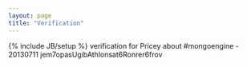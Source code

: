 ```yaml
---
layout: page
title: "Verification"
---
```

{% include JB/setup %}
verification for Pricey about #mongoengine - 20130711 jem7opasUgibAthlonsat6Ronrer6frov
